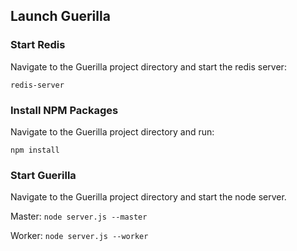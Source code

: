 ## Launch Guerilla

### Start Redis

Navigate to the Guerilla project directory and start the redis server:

`redis-server`

### Install NPM Packages

Navigate to the Guerilla project directory and run:

`npm install`

### Start Guerilla

Navigate to the Guerilla project directory and start the node server.

Master: `node server.js --master`

Worker: `node server.js --worker`
